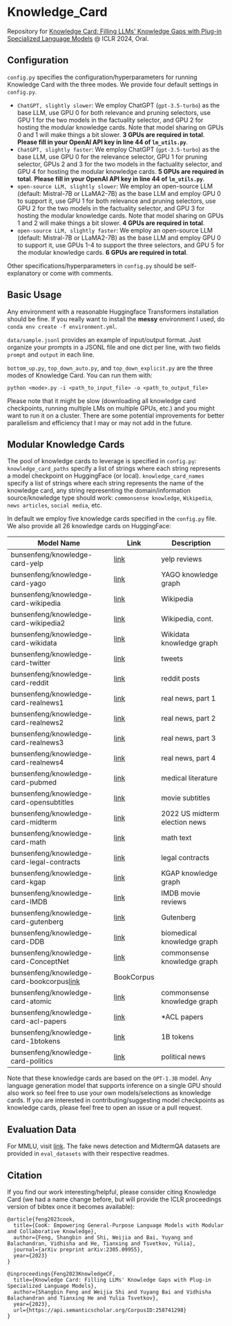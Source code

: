 # Knowledge_Card

Repository for [Knowledge Card: Filling LLMs' Knowledge Gaps with Plug-in Specialized Language Models](https://arxiv.org/abs/2305.09955) @ ICLR 2024, Oral.

## Configuration

`config.py` specifies the configuration/hyperparameters for running Knowledge Card with the three modes. We provide four default settings in `config.py`.

- `ChatGPT, slightly slower`: We employ ChatGPT (`gpt-3.5-turbo`) as the base LLM, use GPU 0 for both relevance and pruning selectors, use GPU 1 for the two models in the factuality selector, and GPU 2 for hosting the modular knowledge cards. Note that model sharing on GPUs 0 and 1 will make things a bit slower. **3 GPUs are required in total**. **Please fill in your OpenAI API key in line 44 of `lm_utils.py`**.
- `ChatGPT, slightly faster`: We employ ChatGPT (`gpt-3.5-turbo`) as the base LLM, use GPU 0 for the relevance selector, GPU 1 for pruning selector, GPUs 2 and 3 for the two models in the factuality selector, and GPU 4 for hosting the modular knowledge cards. **5 GPUs are required in total**. **Please fill in your OpenAI API key in line 44 of `lm_utils.py`**.
- `open-source LLM, slightly slower`: We employ an open-source LLM (default: Mistral-7B or LLaMA2-7B) as the base LLM and employ GPU 0 to support it, use GPU 1 for both relevance and pruning selectors, use GPU 2 for the two models in the factuality selector, and GPU 3 for hosting the modular knowledge cards. Note that model sharing on GPUs 1 and 2 will make things a bit slower. **4 GPUs are required in total**.
- `open-source LLM, slightly faster`: We employ an open-source LLM (default: Mistral-7B or LLaMA2-7B) as the base LLM and employ GPU 0 to support it, use GPUs 1-4 to support the three selectors, and GPU 5 for the modular knowledge cards. **6 GPUs are required in total**.

Other specifications/hyperparameters in `config.py` should be self-explanatory or come with comments.

 ## Basic Usage

 Any environment with a reasonable Huggingface Transformers installation should be fine. If you really want to install the **messy** environment I used, do `conda env create -f environment.yml`.

 `data/sample.jsonl` provides an example of input/output format. Just organize your prompts in a JSONL file and one dict per line, with two fields `prompt` and `output` in each line.

 `bottom_up.py`, `top_down_auto.py`, and `top_down_explicit.py` are the three modes of Knowledge Card. You can run them with:

 ```
 python <mode>.py -i <path_to_input_file> -o <path_to_output_file>
 ```

 Please note that it might be slow (downloading all knowledge card checkpoints, running multiple LMs on multiple GPUs, etc.) and you might want to run it on a cluster. There are some potential improvements for better parallelism and efficiency that I may or may not add in the future.

 ## Modular Knowledge Cards

 The pool of knowledge cards to leverage is specified in `config.py`: `knowledge_card_paths` specify a list of strings where each string represents a model checkpoint on HuggingFace (or local). `knowledge_card_names` specify a list of strings where each string represents the name of the knowledge card, any string representing the domain/information source/knowledge type should work: `commonsense knowledge`, `Wikipedia`, `news articles`, `social media`, etc.

 In default we employ five knowledge cards specified in the `config.py` file. We also provide all 26 knowledge cards on HuggingFace:

 | Model Name | Link | Description |
|------------|------|-------------|
|bunsenfeng/knowledge-card-yelp|[link](https://huggingface.co/bunsenfeng/knowledge-card-yelp)|yelp reviews|
|bunsenfeng/knowledge-card-yago|[link](https://huggingface.co/bunsenfeng/knowledge-card-yago)|YAGO knowledge graph|
|bunsenfeng/knowledge-card-wikipedia|[link](https://huggingface.co/bunsenfeng/knowledge-card-wikipedia)|Wikipedia|
|bunsenfeng/knowledge-card-wikipedia2|[link](https://huggingface.co/bunsenfeng/knowledge-card-wikipedia2)|Wikipedia, cont.|
|bunsenfeng/knowledge-card-wikidata|[link](https://huggingface.co/bunsenfeng/knowledge-card-wikidata)|Wikidata knowledge graph|
|bunsenfeng/knowledge-card-twitter|[link](https://huggingface.co/bunsenfeng/knowledge-card-twitter)|tweets|
|bunsenfeng/knowledge-card-reddit|[link](https://huggingface.co/bunsenfeng/knowledge-card-reddit)|reddit posts|
|bunsenfeng/knowledge-card-realnews1|[link](https://huggingface.co/bunsenfeng/knowledge-card-realnews1)|real news, part 1|
|bunsenfeng/knowledge-card-realnews2|[link](https://huggingface.co/bunsenfeng/knowledge-card-realnews2)|real news, part 2|
|bunsenfeng/knowledge-card-realnews3|[link](https://huggingface.co/bunsenfeng/knowledge-card-realnews3)|real news, part 3|
|bunsenfeng/knowledge-card-realnews4|[link](https://huggingface.co/bunsenfeng/knowledge-card-realnews4)|real news, part 4|
|bunsenfeng/knowledge-card-pubmed|[link](https://huggingface.co/bunsenfeng/knowledge-card-pubmed)|medical literature|
|bunsenfeng/knowledge-card-opensubtitles|[link](https://huggingface.co/bunsenfeng/knowledge-card-opensubtitles)|movie subtitles|
|bunsenfeng/knowledge-card-midterm|[link](https://huggingface.co/bunsenfeng/knowledge-card-midterm)|2022 US midterm election news|
|bunsenfeng/knowledge-card-math|[link](https://huggingface.co/bunsenfeng/knowledge-card-math)|math text|
|bunsenfeng/knowledge-card-legal-contracts|[link](https://huggingface.co/bunsenfeng/knowledge-card-legal-contracts)|legal contracts|
|bunsenfeng/knowledge-card-kgap|[link](https://huggingface.co/bunsenfeng/knowledge-card-kgap)|KGAP knowledge graph|
|bunsenfeng/knowledge-card-IMDB|[link](https://huggingface.co/bunsenfeng/knowledge-card-IMDB)|IMDB movie reviews|
|bunsenfeng/knowledge-card-gutenberg|[link](https://huggingface.co/bunsenfeng/knowledge-card-gutenberg)|Gutenberg|
|bunsenfeng/knowledge-card-DDB|[link](https://huggingface.co/bunsenfeng/knowledge-card-DDB)|biomedical knowledge graph|
|bunsenfeng/knowledge-card-ConceptNet|[link](https://huggingface.co/bunsenfeng/knowledge-card-ConceptNet)|commonsense knowledge graph|
|bunsenfeng/knowledge-card-bookcorpus[link](https://huggingface.co/bunsenfeng/knowledge-card-bookcorpus)|BookCorpus|
|bunsenfeng/knowledge-card-atomic|[link](https://huggingface.co/bunsenfeng/knowledge-card-atomic)|commonsense knowledge graph|
|bunsenfeng/knowledge-card-acl-papers|[link](https://huggingface.co/bunsenfeng/knowledge-card-acl-papers)|*ACL papers|
|bunsenfeng/knowledge-card-1btokens|[link](https://huggingface.co/bunsenfeng/knowledge-card-1btokens)|1B tokens|
|bunsenfeng/knowledge-card-politics|[link](https://huggingface.co/bunsenfeng/knowledge-card-politics)|political news|

Note that these knowledge cards are based on the `OPT-1.3B` model. Any language generation model that supports inference on a single GPU should also work so feel free to use your own models/selections as knowledge cards. If you are interested in contributing/suggesting model checkpoints as knowledge cards, please feel free to open an issue or a pull request.

## Evaluation Data

For MMLU, visit [link](https://arxiv.org/abs/2009.03300). The fake news detection and MidtermQA datasets are provided in `eval_datasets` with their respective readmes.

## Citation

If you find our work interesting/helpful, please consider citing Knowledge Card (we had a name change before, but will provide the ICLR proceedings version of bibtex once it becomes available):
```
@article{feng2023cook,
  title={CooK: Empowering General-Purpose Language Models with Modular and Collaborative Knowledge},
  author={Feng, Shangbin and Shi, Weijia and Bai, Yuyang and Balachandran, Vidhisha and He, Tianxing and Tsvetkov, Yulia},
  journal={arXiv preprint arXiv:2305.09955},
  year={2023}
}

@inproceedings{Feng2023KnowledgeCF,
  title={Knowledge Card: Filling LLMs' Knowledge Gaps with Plug-in Specialized Language Models},
  author={Shangbin Feng and Weijia Shi and Yuyang Bai and Vidhisha Balachandran and Tianxing He and Yulia Tsvetkov},
  year={2023},
  url={https://api.semanticscholar.org/CorpusID:258741298}
}
```